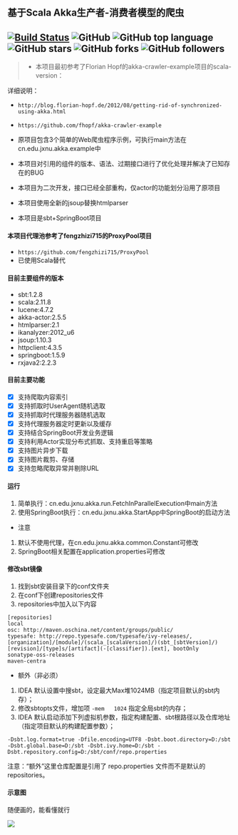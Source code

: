 基于Scala Akka生产者-消费者模型的爬虫
---
[![Build Status](https://travis-ci.org/jxnu-liguobin/scala-akka-crawler.svg?branch=master)](https://travis-ci.org/jxnu-liguobin/scala-akka-crawler)
![GitHub](https://img.shields.io/github/license/jxnu-liguobin/scala-akka-crawler.svg)
![GitHub top language](https://img.shields.io/github/languages/top/jxnu-liguobin/scala-akka-crawler.svg)
![GitHub stars](https://img.shields.io/github/stars/jxnu-liguobin/scala-akka-crawler.svg)
![GitHub forks](https://img.shields.io/github/forks/jxnu-liguobin/scala-akka-crawler.svg)
![GitHub followers](https://img.shields.io/github/followers/jxnu-liguobin.svg)
---

> * 本项目最初参考了Florian Hopf的akka-crawler-example项目的scala-version：

详细说明：

* ```http://blog.florian-hopf.de/2012/08/getting-rid-of-synchronized-using-akka.html```
* ```https://github.com/fhopf/akka-crawler-example```
* 原项目包含3个简单的Web爬虫程序示例，可执行main方法在cn.edu.jxnu.akka.example中
  
* 本项目对引用的组件的版本、语法、过期接口进行了优化处理并解决了已知存在的BUG
* 本项目为二次开发，接口已经全部重构，仅actor的功能划分沿用了原项目
* 本项目使用全新的jsoup替换htmlparser
* 本项目是sbt+SpringBoot项目

#### 本项目代理池参考了fengzhizi715的ProxyPool项目

* ```https://github.com/fengzhizi715/ProxyPool```
* 已使用Scala替代

#### 目前主要组件的版本

* sbt:1.2.8
* scala:2.11.8
* lucene:4.7.2
* akka-actor:2.5.5
* htmlparser:2.1
* ikanalyzer:2012_u6
* jsoup:1.10.3
* httpclient:4.3.5
* springboot:1.5.9
* rxjava2:2.2.3

#### 目前主要功能

- [x] 支持爬取内容索引
- [x] 支持抓取时UserAgent随机选取
- [x] 支持抓取时代理服务器随机选取
- [x] 支持代理服务器定时更新以及缓存
- [x] 支持结合SpringBoot开发业务逻辑
- [x] 支持利用Actor实现分布式抓取、支持重启等策略
- [x] 支持图片异步下载
- [x] 支持图片裁剪、存储
- [x] 支持忽略爬取异常并剔除URL

#### 运行

1. 简单执行：cn.edu.jxnu.akka.run.FetchInParallelExecution中main方法
2. 使用SpringBoot执行：cn.edu.jxnu.akka.StartApp中SpringBoot的启动方法

- 注意

1. 默认不使用代理，在cn.edu.jxnu.akka.common.Constant可修改
2. SpringBoot相关配置在application.properties可修改

#### 修改sbt镜像

1. 找到sbt安装目录下的conf文件夹
2. 在conf下创建repositories文件
3. repositories中加入以下内容
```
[repositories]
local
osc: http://maven.oschina.net/content/groups/public/
typesafe: http://repo.typesafe.com/typesafe/ivy-releases/, [organization]/[module]/(scala_[scalaVersion]/)(sbt_[sbtVersion]/)[revision]/[type]s/[artifact](-[classifier]).[ext], bootOnly
sonatype-oss-releases
maven-centra
```
- 额外（非必须）

1. IDEA 默认设置中搜sbt，设定最大Max堆1024MB（指定项目默认的sbt内存）；
2. 修改sbtopts文件，增加项 ```-mem   1024``` 指定全局sbt的内存；
3. IDEA 默认启动添加下列虚拟机参数，指定构建配置、sbt根路径以及仓库地址（指定项目默认的构建配置参数）；
```
-Dsbt.log.format=true -Dfile.encoding=UTF8 -Dsbt.boot.directory=D:/sbt -Dsbt.global.base=D:/sbt -Dsbt.ivy.home=D:/sbt -Dsbt.repository.config=D:/sbt/conf/repo.properties
```
注意：“额外”这里仓库配置是引用了 repo.properties 文件而不是默认的repositories。


#### 示意图

随便画的，能看懂就行

![](https://github.com/jxnu-liguobin/scala-akka-crawler/blob/master/src/main/resources/actor_img_1.png)










